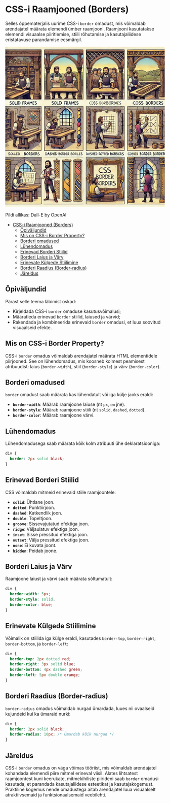 # CSS-i Raamjooned (Borders)

Selles õppematerjalis uurime CSS-i `border` omadust, mis võimaldab arendajatel määrata elemendi ümber raamjooni. Raamjooni kasutatakse elemendi visuaalse piiritlemise, stiili rõhutamise ja kasutajaliidese eristatavuse parandamise eesmärgil.

![CSS Border](CSS-Border.webp)

Pildi allikas: Dall-E by OpenAI

- [CSS-i Raamjooned (Borders)](#css-i-raamjooned-borders)
  - [Õpiväljundid](#õpiväljundid)
  - [Mis on CSS-i Border Property?](#mis-on-css-i-border-property)
  - [Borderi omadused](#borderi-omadused)
  - [Lühendomadus](#lühendomadus)
  - [Erinevad Borderi Stiilid](#erinevad-borderi-stiilid)
  - [Borderi Laius ja Värv](#borderi-laius-ja-värv)
  - [Erinevate Külgede Stiilimine](#erinevate-külgede-stiilimine)
  - [Borderi Raadius (Border-radius)](#borderi-raadius-border-radius)
  - [Järeldus](#järeldus)

## Õpiväljundid

Pärast selle teema läbimist oskad:

- Kirjeldada CSS-i `border` omaduse kasutusvõimalusi;
- Määratleda erinevad `border` stiilid, laiused ja värvid;
- Rakendada ja kombineerida erinevaid `border` omadusi, et luua soovitud visuaalseid efekte.

## Mis on CSS-i Border Property?

CSS-i `border` omadus võimaldab arendajatel määrata HTML elementidele piirjooned. See on lühendomadus, mis koosneb kolmest peamisest atribuudist: laius (`border-width`), stiil (`border-style`) ja värv (`border-color`).

## Borderi omadused

`border` omadust saab määrata kas lühendatult või iga külje jaoks eraldi:

- **`border-width`**: Määrab raamjoone laiuse (nt `px`, `em` jne).
- **`border-style`**: Määrab raamjoone stiili (nt `solid`, `dashed`, `dotted`).
- **`border-color`**: Määrab raamjoone värvi.

## Lühendomadus

Lühendomadusega saab määrata kõik kolm atribuuti ühe deklaratsiooniga:

```css
div {
  border: 2px solid black;
}
```

## Erinevad Borderi Stiilid

CSS võimaldab mitmeid erinevaid stiile raamjoontele:

- **`solid`**: Ühtlane joon.
- **`dotted`**: Punktiirjoon.
- **`dashed`**: Katkendlik joon.
- **`double`**: Topeltjoon.
- **`groove`**: Sissevajutatud efektiga joon.
- **`ridge`**: Väljaulatuv efektiga joon.
- **`inset`**: Sisse pressitud efektiga joon.
- **`outset`**: Välja pressitud efektiga joon.
- **`none`**: Ei kuvata joont.
- **`hidden`**: Peidab joone.

## Borderi Laius ja Värv

Raamjoone laiust ja värvi saab määrata sõltumatult:

```css
div {
  border-width: 5px;
  border-style: solid;
  border-color: blue;
}
```

## Erinevate Külgede Stiilimine

Võimalik on stiilida iga külge eraldi, kasutades `border-top`, `border-right`, `border-bottom`, ja `border-left`:

```css
div {
  border-top: 2px dotted red;
  border-right: 3px solid blue;
  border-bottom: 4px dashed green;
  border-left: 5px double orange;
}
```

## Borderi Raadius (Border-radius)

`border-radius` omadus võimaldab nurgad ümardada, luues nii ovaalseid kujundeid kui ka ümaraid nurki:

```css
div {
  border: 2px solid black;
  border-radius: 10px; /* Ümardab kõik nurgad */
}
```

## Järeldus

CSS-i `border` omadus on väga võimas tööriist, mis võimaldab arendajatel kohandada elemendi piire mitmel erineval viisil. Alates lihtsatest raamjoontest kuni keerukate, mitmekihiliste piirideni saab `border` omadusi kasutada, et parandada kasutajaliidese esteetikat ja kasutajakogemust. Praktiline kogemus nende omadustega aitab arendajatel luua visuaalselt atraktiivsemaid ja funktsionaalsemaid veebilehti.
